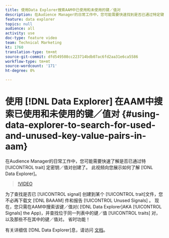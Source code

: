 ```yaml
---
title: 使用Data Explorer搜索AAM中已使用和未使用的键／值对
description: 在Audience Manager的日常工作中，您可能需要快速找到是否已通过特定键／值对创建了特征。 此视频向您展示如何了解Data Explorer。
feature: data explorer
topics: null
audience: all
activity: use
doc-type: feature video
team: Technical Marketing
kt: 1760
translation-type: tm+mt
source-git-commit: dfd549508cc223714bdb07ac6fd2aa31e6ca5586
workflow-type: tm+mt
source-wordcount: '171'
ht-degree: 0%

---
```



# 使用 [!DNL Data Explorer] 在AAM中搜索已使用和未使用的键／值对 {#using-data-explorer-to-search-for-used-and-unused-key-value-pairs-in-aam}

在Audience Manager的日常工作中，您可能需要快速了解是否已通过特 [!UICONTROL trait] 定密钥／值对创建了。 此视频向您展示如何了解 [!DNL Data Explorer]。

>[!VIDEO](https://video.tv.adobe.com/v/25148/?quality=12)

为了查找是否已 [!UICONTROL signal] 创建到某个 [!UICONTROL trait]文件，您不必再下载文 [!DNL BAAAM] 件和报告 [!UICONTROL Unused Signals] 。 现在，您只需在AAM中搜索该键／值对( [!DNL Data Explorer]AKA [!UICONTROL Signals] the App)，并查找位于同一列表中的键／值 [!UICONTROL traits] 对，以及那些不在其中的键／值对。 省时功能！

有关详细信 [!DNL Data Explorer]息，请访问 [文档](https://experiencecloud.adobe.com/resources/help/en_US/aam/data-explorer.html)。